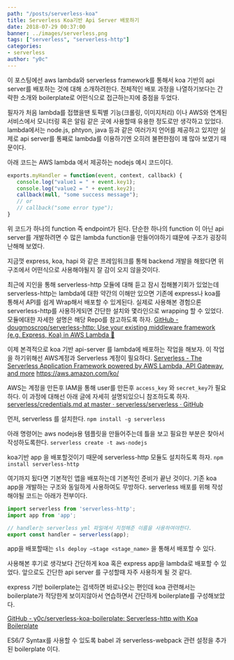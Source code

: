 ```yaml
---
path: "/posts/serverless-koa"
title: Serverless Koa기반 Api Server 배포하기 
date: 2018-07-29 00:37:00
banner: ../images/serverless.png
tags: ["serverless", "serverless-http"]
categories:
- serverless
author: "y0c"
---
```

이 포스팅에선 aws lambda와 serverless framework를 통해서 koa 기반의 api server를 배포하는 것에 대해 소개하려한다. 
전체적인 배포 과정을 나열하기보다는 간략한 소개와 boilerplate로 어떤식으로 접근하는지에 중점을 두었다. 

필자가 처음 lambda를 접했을땐 토픽별 기능(크롤링, 이미지처리) 이나 AWS와 연계된 서비스에서 모니터링 혹은 알림 같은 곳에 사용할때 유용한 정도로만 생각하고 있었다. 
lambda에서는 node.js, phtyon, java 등과 같은 여러가지 언어를 제공하고 있지만 
실제로 api server를 통째로 lambda를 이용하기엔 오히려 불편한점이 꽤 많아 보였기 때문이다. 

아래 코드는 AWS lambda 에서 제공하는  nodejs 예시 코드이다. 
```javascript
exports.myHandler = function(event, context, callback) {
   console.log("value1 = " + event.key1);
   console.log("value2 = " + event.key2);  
   callback(null, "some success message");
   // or 
   // callback("some error type"); 
}
```

위 코드가 하나의 function 즉 endpoint가 된다. 
단순한 하나의 function 이 아닌 api server를 개발하려면 수 많은 lambda function을 만들어야하기 떄문에 구조가 굉장히 난해해 보였다. 

지금껏 express, koa, hapi 와 같은 프레임워크를 통해 backend 개발을 해왔다면  위구조에서 어떤식으로 사용해야될지 잘 감이 오지 않을것이다. 

최근에 지인을 통해 serverless-http 모듈에 대해 듣고 잠시 접해볼기회가 있었는데 
serverless-http는 lambda에 대한 약간의 이해만 있으면 기존에 express나 koa를 통해서 API를 쉽게 Wrap해서 배포할 수 있게된다. 
실제로 사용해본 경험으론 serverless-http를 사용하게되면 간단한 설치와 몇라인으로 wrapping 할 수 있었다. 
모듈에대한 자세한 설명은 해당 Repo를 참고하도록 하자.
[GitHub - dougmoscrop/serverless-http: Use your existing middleware framework (e.g. Express, Koa) in AWS Lambda 🎉](https://github.com/dougmoscrop/serverless-http)


이제 본격적으로  koa 기반 api-server 를 lambda에 배포하는 작업을 해보자. 
이 작업을 하기위해선 AWS계정과 Serverless 계정이 필요하다. 
[Serverless - The Serverless Application Framework powered by AWS Lambda, API Gateway, and more](https://serverless.com/)
https://aws.amazon.com/ko/

AWS는 계정을 만든후  IAM을 통해 user를 만든후 `access_key` 와 `secret_key`가 필요하다. 이 과정에 대해선 아래 글에 자세히 설명되있으니 참조하도록 하자. 
[serverless/credentials.md at master · serverless/serverless · GitHub](https://github.com/serverless/serverless/blob/master/docs/providers/aws/guide/credentials.md)


먼저, serverless 를 설치한다. 
`npm install -g serverless`

아래 명령어는 aws nodejs용 템플릿을 만들어주는데 틀을 보고 필요한 부분은 찾아서 작성하도록한다. 
`serverless create -t aws-nodejs` 

koa기반 app 을 배포할것이기 때문에 serverless-http 모듈도 설치하도록 하자. 
`npm install serverless-http` 

여기까지 됬다면  기본적인 앱을 배포하는데 기본적인 준비가 끝난 것이다. 
기존 koa app을 개발하는 구조와 동일하게 사용하여도 무방하다. 
serverless 배포를 위해 작성해야될 코드는 아래가 전부이다. 
```javascript
import serverless from 'serverless-http';
import app from 'app';

// handler는 serverless yml 파일에서 지정해준 이름을 사용하여야한다. 
export const handler = serverless(app);
```

app을 배포할때는 `sls deploy —stage <stage_name>` 을 통해서 배포할 수 있다. 

사용해본 후기로 생각보다 간단하게 koa 혹은 express app을 lambda로 배포할 수 있었다. 앞으로도 간단한 api server 를 구성할때 자주 사용하게 될 것 같다. 

express 기반 boilerplate는 검색하면 바로나오는 편인데 koa 관련해서는 boilerplate가 적당한게 보이지않아서 연습하면서 간단하게 boilerplate를 구성해보았다.  

[GitHub - y0c/serverless-koa-boilerplate: Serverless-http with Koa Boilerplate](https://github.com/y0c/serverless-koa-boilerplate)

ES6/7 Syntax를 사용할 수 있도록 babel 과 serverless-webpack 관련 설정을 추가된 boilerplate 이다. 



